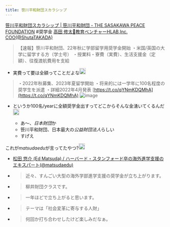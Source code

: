 ```yaml
---
title: 笹川平和財団スカラシップ
---
```


[笹川平和財団スカラシップ | 笹川平和財団 - THE SASAKAWA PEACE FOUNDATION](https://www.spf.org/scholarship/)
\#奨学金
[高田 修太📕教育ベンチャーHLAB,Inc. COO(@ShutaTAKADA)](https://twitter.com/ShutaTAKADA/status/1489974343241469963)

 > 
 > 【速報】笹川平和財団、22年秋に学部留学用奨学金開始
 > ・米国/英国の大学に留学する方（学士号）
 > ・授業料・寮費（実費）、生活支援金（定額）、往復渡航費用を支給

* 実費って要は全額ってことだよな<img src='https://scrapbox.io/api/pages/blu3mo-public/blu3mo/icon' alt='blu3mo.icon' height="19.5"/>

 > 
 > ・2022年秋募集、2023年夏留学開始
 > ・将来的には一学年に100名程度の奨学生を派遣
 > ・詳細2022年4月発表
 > [https://t.co/qYNmKDQMhA](https://t.co/qYNmKDQMhA)
 > ![image](https://pbs.twimg.com/media/FK1wsBwacAI8x5q.png)

* というか100名/yearに全額奨学金出すってどこからそんな金湧いてくるんだ<img src='https://scrapbox.io/api/pages/blu3mo-public/blu3mo/icon' alt='blu3mo.icon' height="19.5"/>

  * あ〜、*日本財団*か
  * 笹川平和財団、日本最大の*公益財団法人*らしい
  * すげえ

これが*matsudaedu*が言ってたやつ?<img src='https://scrapbox.io/api/pages/blu3mo-public/blu3mo/icon' alt='blu3mo.icon' height="19.5"/>

* [松田 悠介 (Ed Matsuda) / ハーバード・スタンフォード卒の海外進学支援のエキスパート(@matsudaedu)](https://twitter.com/matsudaedu/status/1487925541168881667)
* 
   > 
   > 近々、すんごい大型の海外学部進学支援の奨学金が立ち上がります。

* 
   > 
   > 柳井財団クラスです。

* 
   > 
   > 一年ほどで立ち上がると思います。

* 
   > 
   > テーマは「社会変革に寄与する人財」

* 
   > 
   > 何回か打ち合わせしたけど楽しみだなぁ。
